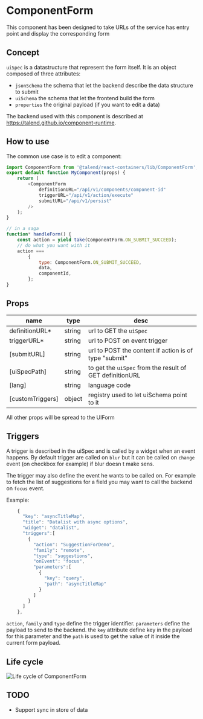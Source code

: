 # ComponentForm

This component has been designed to take URLs of the service has entry point and display the corresponding form

## Concept

`uiSpec` is a datastructure that represent the form itself. It is an object composed of three attributes:

- `jsonSchema` the schema that let the backend describe the data structure to submit
- `uiSchema` the schema that let the frontend build the form
- `properties` the original payload (if you want to edit a data)

The backend used with this component is described at https://talend.github.io/component-runtime.

## How to use

The common use case is to edit a component:

```javascript
import ComponentForm from '@talend/react-containers/lib/ComponentForm';
export default function MyComponent(props) {
	return (
		<ComponentForm
			definitionURL="/api/v1/components/component-id"
			triggerURL="/api/v1/action/execute"
			submitURL="/api/v1/persist"
		/>
	);
}

// in a saga
function* handleForm() {
	const action = yield take(ComponentForm.ON_SUBMIT_SUCCEED);
	// do what you want with it
	action ===
		{
			type: ComponentForm.ON_SUBMIT_SUCCEED,
			data,
			componentId,
		};
}
```

## Props

| name             | type   | desc                                                     |
| ---------------- | ------ | -------------------------------------------------------- |
| definitionURL\*  | string | url to GET the `uiSpec`                                  |
| triggerURL\*     | string | url to POST on event trigger                             |
| [submitURL]      | string | url to POST the content if action is of type "submit"    |
| [uiSpecPath]     | string | to get the `uiSpec` from the result of GET definitionURL |
| [lang]           | string | language code                                            |
| [customTriggers] | object | registry used to let uiSchema point to it                |

All other props will be spread to the UIForm

## Triggers

A trigger is described in the uiSpec and is called by a widget when an event happens.
By default trigger are called on `blur` but it can be called on `change` event (on checkbox for example) if blur doesn t make sens.

The trigger may also define the event he wants to be called on. For example to fetch the list of suggestions for a field you may want to call the backend on `focus` event.

Example:

```javascript
    {
      "key": "asyncTitleMap",
      "title": "Datalist with async options",
      "widget": "datalist",
      "triggers":[
        {
          "action": "SuggestionForDemo",
          "family": "remote",
          "type": "suggestions",
          "onEvent": "focus",
          "parameters":[
            {
              "key": "query",
              "path": "asyncTitleMap"
            }
          ]
        }
      ]
    },
```

`action`, `family` and `type` define the trigger identifier.
`parameters` define the payload to send to the backend. the `key` attribute define key in the payload for this parameter and the `path` is used to get the value of it inside the current form payload.

## Life cycle

![Life cycle of ComponentForm](http://www.plantuml.com/plantuml/svg/XLJBRjim43oNNx583vMGzWS4k4ZI8e1H0owg-9OBJQqbmX99YAkawTTtAOco5Tcj3dfnTfOpEzAT9zbIrzJYqtr7TcrKtHKeI5EDiD471FMc-DOUu9jjd3LewD6sZTXvRE7BLxXtBeEjGoFszZVSlE9UEdS37pUwhEYXxb1ySDn1A-saeG0NC1xdx-VaivB-pQMQi90ViKQovY9WjxvQcyjI2ZG5yAu5Rof8cUq1CYZme8qcRStkr-Rpiw5MboMskxRc1z_j6qsy85OhM0UOhFKV6T2mMeav5vE7QmOjjyGsgQqij2bJSRuQfKIKa8hqYoIS2rqm1oaPz7CybVJwmYaW7gGwCcK61oHLdUaIuyg9fjEvGpLLpffn4wISc3v9W-f-0nkMWiN_9G_4gIZmignODCniKJOLZJCD_P-6UOJUKnnZkQgrEWBFGbMeZZpaPvEyQgfW768g1kG5aTQCn4j5av4_j_bJf0ePEFFn7LkBdXyzBidU0Qb2aqI3qoKyAdEjTHuwLp2ijo7lanXSk6h245ROTnIiFYcFm1VERk3ZJ-GjP1Du_Dfu0i_sDV9VNWtThwMoqDv9pjmoYhs3qqS4jx7rCfBHGTZ-c6ZwlyxtaJmP7V2TKeX5AkwuddzfVm40 'Life cycle of ComponentForm')

## TODO

- Support sync in store of data
